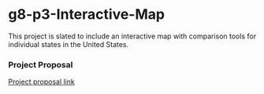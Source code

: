 # g8-p3-Interactive-Map
This project is slated to include an interactive map with comparison tools for individual states in the United States. 

### Project Proposal
[Project proposal link](https://docs.google.com/document/d/158mleTYUO4XCY3oLnvQ13A5P_HEHxDzy4iJOHe5bcWM/edit?usp=sharing)
